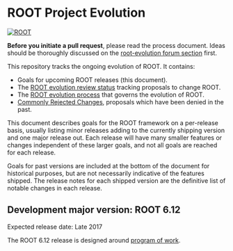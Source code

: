 # ROOT Project Evolution
[![ROOT](https://img.shields.io/badge/ROOT%206.12-Open%20to%20requests-brightgreen.svg)](#root_stage)


**Before you initiate a pull request**, please read the process document. Ideas
should be thoroughly discussed on the [root-evolution forum section][forum-root-evolution]
first.

This repository tracks the ongoing evolution of ROOT. It contains:

* Goals for upcoming ROOT releases (this document).
* The [ROOT evolution review status][proposal-status] tracking proposals to
change ROOT.
* The [ROOT evolution process](process.md) that governs the evolution of ROOT.
* [Commonly Rejected Changes](commonly_proposed.md), proposals which have been
denied in the past.

This document describes goals for the ROOT framework on a per-release basis,
usually listing minor releases adding to the currently shipping version and one
major release out. Each release will have many smaller features or changes
independent of these larger goals, and not all goals are reached for each
release.

Goals for past versions are included at the bottom of the document for
historical purposes, but are not necessarily indicative of the features shipped.
The release notes for each shipped version are the definitive list of notable
changes in each release.
<a name="root_stage"></a>
## Development major version: ROOT 6.12

Expected release date: Late 2017

The ROOT 6.12 release is designed around [program of work][program-of-work].


[proposal-status]: https://root-project.github.io/root-evolution/
[program-of-work]: https://root.cern.ch/program-work/
[forum-root-evolution]: https://root-forum.cern.ch/c/root-evolution
